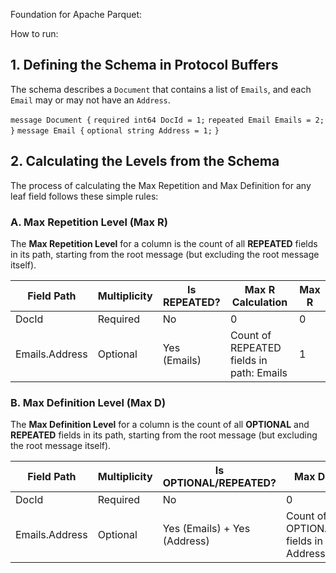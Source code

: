 Foundation for Apache Parquet:

How to run:

## 1. Defining the Schema in Protocol Buffers

The schema describes a `Document` that contains a list of `Emails`, and each `Email` may or may not have an `Address`.

`message Document {`
	`required int64 DocId = 1;` 
	`repeated Email Emails = 2;` 
	`}`
`message Email {` 
	`optional string Address = 1;` 
	`}`


## 2. Calculating the Levels from the Schema

The process of calculating the Max Repetition and Max Definition for any leaf field follows these simple rules:

### A. Max Repetition Level (Max R)

The **Max Repetition Level** for a column is the count of all **REPEATED** fields in its path, starting from the root message (but excluding the root message itself).

| Field Path     | Multiplicity | Is REPEATED? | Max R Calculation                        | Max R |
|----------------|--------------|--------------|------------------------------------------|-------|
| DocId          | Required     | No           | 0                                        | 0     |
| Emails.Address | Optional     | Yes (Emails) | Count of REPEATED fields in path: Emails | 1     |
### B. Max Definition Level (Max D)

The **Max Definition Level** for a column is the count of all **OPTIONAL** and **REPEATED** fields in its path, starting from the root message (but excluding the root message itself).

| Field Path     | Multiplicity | Is OPTIONAL/REPEATED?        | Max D Calculation                                          | Max D |
|----------------|--------------|------------------------------|------------------------------------------------------------|-------|
| DocId          | Required     | No                           | 0                                                          |       |
| Emails.Address | Optional     | Yes (Emails) + Yes (Address) | Count of OPTIONAL/REPEATED fields in path: Emails, Address | 2     |